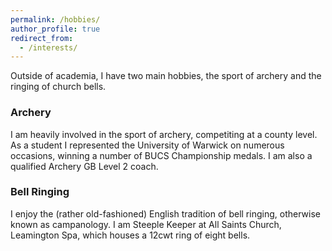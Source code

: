 ```yaml
---
permalink: /hobbies/
author_profile: true
redirect_from: 
  - /interests/
---
```


Outside of academia, I have two main hobbies, the sport of archery and the ringing of church bells.

<h3>Archery</h3>
I am heavily involved in the sport of archery, competiting at a county level. As a student I represented the University of Warwick on numerous occasions, winning a number of BUCS Championship medals. I am also a qualified Archery GB Level 2 coach.

<h3>Bell Ringing</h3>
I enjoy the (rather old-fashioned) English tradition of bell ringing, otherwise known as campanology. I am Steeple Keeper at All Saints Church, Leamington Spa, which houses a 12cwt ring of eight bells.
